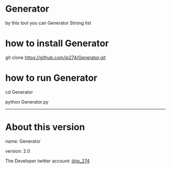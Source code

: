 # Generator
by this tool you can Generator Strong list

# how to install Generator

git clone https://github.com/ip274/Generator.git 


# how to run Generator

cd Generator

python Generator.py

-----

# About this version
name: Generator

version: 2.0


The Developer twitter account:
[@ip_274](https://twitter.com/ip_274)
